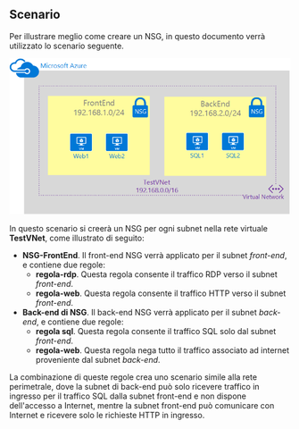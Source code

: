 ## Scenario

Per illustrare meglio come creare un NSG, in questo documento verrà utilizzato lo scenario seguente.

![Scenario di una rete virtuale](./media/virtual-networks-create-nsg-scenario-include/figure1.png)

In questo scenario si creerà un NSG per ogni subnet nella rete virtuale **TestVNet**, come illustrato di seguito:

- **NSG-FrontEnd**. Il front-end NSG verrà applicato per il subnet *front-end*, e contiene due regole:	
	- **regola-rdp**. Questa regola consente il traffico RDP verso il subnet *front-end*.
	- **regola-web**. Questa regola consente il traffico HTTP verso il subnet *front-end*.
- **Back-end di NSG**. Il back-end NSG verrà applicato per il subnet *back-end*, e contiene due regole:	
	- **regola sql**. Questa regola consente il traffico SQL solo dal subnet *front-end*.
	- **regola-web**. Questa regola nega tutto il traffico associato ad internet proveniente dal subnet *back-end*.

La combinazione di queste regole crea uno scenario simile alla rete perimetrale, dove la subnet di back-end può solo ricevere traffico in ingresso per il traffico SQL dalla subnet front-end e non dispone dell'accesso a Internet, mentre la subnet front-end può comunicare con Internet e ricevere solo le richieste HTTP in ingresso.
 

<!---HONumber=Oct15_HO3-->